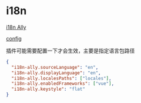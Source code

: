 # i18n

[i18n Ally](https://marketplace.visualstudio.com/items?itemName=lokalise.i18n-ally)

[config](https://github.com/lokalise/i18n-ally/wiki/Configurations)

插件可能需要配置一下才会生效，主要是指定语言包路径

```json
{
  "i18n-ally.sourceLanguage": "en",
  "i18n-ally.displayLanguage": "en",
  "i18n-ally.localesPaths": ["locales"],
  "i18n-ally.enabledFrameworks": ["vue"],
  "i18n-ally.keystyle": "flat"
}
```
